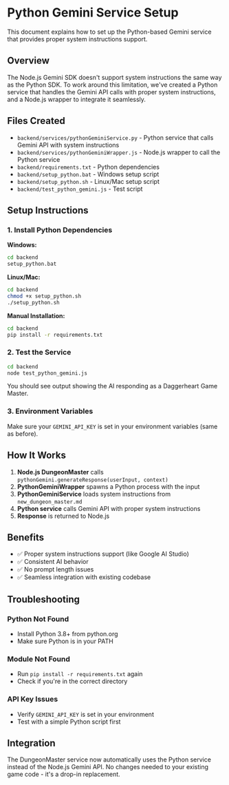 # Python Gemini Service Setup

This document explains how to set up the Python-based Gemini service that provides proper system instructions support.

## Overview

The Node.js Gemini SDK doesn't support system instructions the same way as the Python SDK. To work around this limitation, we've created a Python service that handles the Gemini API calls with proper system instructions, and a Node.js wrapper to integrate it seamlessly.

## Files Created

- `backend/services/pythonGeminiService.py` - Python service that calls Gemini API with system instructions
- `backend/services/pythonGeminiWrapper.js` - Node.js wrapper to call the Python service
- `backend/requirements.txt` - Python dependencies
- `backend/setup_python.bat` - Windows setup script
- `backend/setup_python.sh` - Linux/Mac setup script
- `backend/test_python_gemini.js` - Test script

## Setup Instructions

### 1. Install Python Dependencies

**Windows:**
```bash
cd backend
setup_python.bat
```

**Linux/Mac:**
```bash
cd backend
chmod +x setup_python.sh
./setup_python.sh
```

**Manual Installation:**
```bash
cd backend
pip install -r requirements.txt
```

### 2. Test the Service

```bash
cd backend
node test_python_gemini.js
```

You should see output showing the AI responding as a Daggerheart Game Master.

### 3. Environment Variables

Make sure your `GEMINI_API_KEY` is set in your environment variables (same as before).

## How It Works

1. **Node.js DungeonMaster** calls `pythonGemini.generateResponse(userInput, context)`
2. **PythonGeminiWrapper** spawns a Python process with the input
3. **PythonGeminiService** loads system instructions from `new_dungeon_master.md`
4. **Python service** calls Gemini API with proper system instructions
5. **Response** is returned to Node.js

## Benefits

- ✅ Proper system instructions support (like Google AI Studio)
- ✅ Consistent AI behavior
- ✅ No prompt length issues
- ✅ Seamless integration with existing codebase

## Troubleshooting

### Python Not Found
- Install Python 3.8+ from python.org
- Make sure Python is in your PATH

### Module Not Found
- Run `pip install -r requirements.txt` again
- Check if you're in the correct directory

### API Key Issues
- Verify `GEMINI_API_KEY` is set in your environment
- Test with a simple Python script first

## Integration

The DungeonMaster service now automatically uses the Python service instead of the Node.js Gemini API. No changes needed to your existing game code - it's a drop-in replacement.
